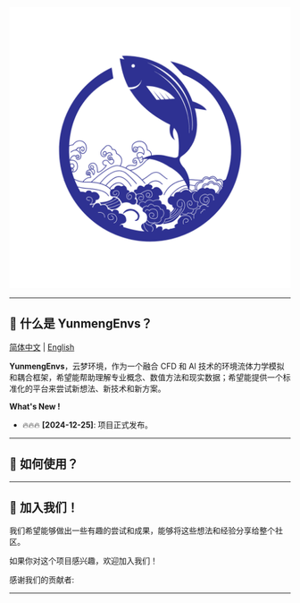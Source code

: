 <!-- <a href="https://github.com/NumHub612/YunmengEnvs"> -->
<a>
    <img src="./docs/assets/logo.png" alt="YunmengEnvs" />
</a>

---------------------------------------------------------------------------------

## 🎉 什么是 YunmengEnvs？

<!-- [![](https://img.shields.io/badge/license-Apache--2.0-red)](./LICENSE)[![](https://img.shields.io/badge/python-3.10+-blue)](https://www.python.org/downloads/)[![codecov](https://codecov.io/gh/NumHub612/YunMengEnv/graph/badge.svg?token=MP9A5GAI9Z)](https://codecov.io/gh/NumHub612/YunMengEnv)[![](https://img.shields.io/badge/Docs-YunMengHome-blue?logo=markdown)](https://modelscope.github.io/agentscope/) -->

[简体中文](README.md) | [English](README.md)




**YunmengEnvs**，云梦环境，作为一个融合 CFD 和 AI 技术的环境流体力学模拟和耦合框架，希望能帮助理解专业概念、数值方法和现实数据；希望能提供一个标准化的平台来尝试新想法、新技术和新方案。  


**What's New !**


- 🔥🔥🔥 **[2024-12-25]**: 项目正式发布。

---------------------------------------------------------------------------------

## 🎯 如何使用？


---------------------------------------------------------------------------------

## 👋 加入我们！  

我们希望能够做出一些有趣的尝试和成果，能够将这些想法和经验分享给整个社区。

如果你对这个项目感兴趣，欢迎加入我们！   

感谢我们的贡献者:

<!-- <a href="https://github.com/modelscope/agentscope/graphs/contributors">
  <img src="https://contrib.rocks/image?repo=modelscope/agentscope&max=999&columns=12&anon=1" />
</a> -->

---------------------------------------------------------------------------------

